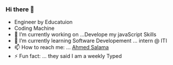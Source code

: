 ### Hi there 👋


- Engineer by Educatuion
- Coding Machine 
- 🔭 I’m currently working on ...Develope my javaScript Skills
- 🌱 I’m currently learning Software Developement ... intern @ ITI
- 📫 How to reach me: ... [Ahmed Salama](http://wwww.twitter.com/iahmedsalama)
- ⚡ Fun fact: ... they said I am a weekly Typed

